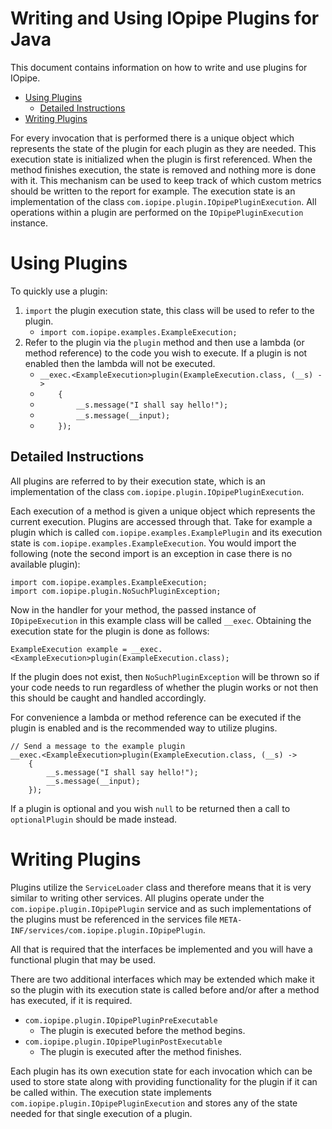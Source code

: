 # Writing and Using IOpipe Plugins for Java

This document contains information on how to write and use plugins for IOpipe.

 * [Using Plugins](#using-plugins)
   * [Detailed Instructions](#detailed-instructions)
 * [Writing Plugins](#writing-plugins)

For every invocation that is performed there is a unique object which
represents the state of the plugin for each plugin as they are needed. This
execution state is initialized when the plugin is first referenced. When the
method finishes execution, the state is removed and nothing more is done with
it. This mechanism can be used to keep track of which custom metrics should
be written to the report for example. The execution state is an implementation
of the class `com.iopipe.plugin.IOpipePluginExecution`. All operations within
a plugin are performed on the `IOpipePluginExecution` instance.

# Using Plugins

To quickly use a plugin:

 1. `import` the plugin execution state, this class will be used to refer to
    the plugin.
    * `import com.iopipe.examples.ExampleExecution;`
 2. Refer to the plugin via the `plugin` method and then use a lambda (or
    method reference) to the code you wish to execute. If a plugin is not
    enabled then the lambda will not be executed.
    * `__exec.<ExampleExecution>plugin(ExampleExecution.class, (__s) ->`
    * `    {`
    * `        __s.message("I shall say hello!");`
    * `        __s.message(__input);`
    * `    });`

## Detailed Instructions

All plugins are referred to by their execution state, which is an
implementation of the class `com.iopipe.plugin.IOpipePluginExecution`.

Each execution of a method is given a unique object which represents the
current execution. Plugins are accessed through that. Take for example a
plugin which is called `com.iopipe.examples.ExamplePlugin` and its
execution state is `com.iopipe.examples.ExampleExecution`. You would import
the following (note the second import is an exception in case there is no
available plugin):

```
import com.iopipe.examples.ExampleExecution;
import com.iopipe.plugin.NoSuchPluginException;
```

Now in the handler for your method, the passed instance of `IOpipeExecution`
in this example class will be called `__exec`. Obtaining the execution state
for the plugin is done as follows:

```
ExampleExecution example = __exec.<ExampleExecution>plugin(ExampleExecution.class);
```

If the plugin does not exist, then `NoSuchPluginException` will be thrown so
if your code needs to run regardless of whether the plugin works or not then
this should be caught and handled accordingly.

For convenience a lambda or method reference can be executed if the plugin is
enabled and is the recommended way to utilize plugins.

```
// Send a message to the example plugin
__exec.<ExampleExecution>plugin(ExampleExecution.class, (__s) ->
	{
		__s.message("I shall say hello!");
		__s.message(__input);
	});
```

If a plugin is optional and you wish `null` to be returned then a call to
`optionalPlugin` should be made instead.

# Writing Plugins

Plugins utilize the `ServiceLoader` class and therefore means that it is very
similar to writing other services. All plugins operate under the
`com.iopipe.plugin.IOpipePlugin` service and as such implementations of the
plugins must be referenced in the services file
`META-INF/services/com.iopipe.plugin.IOpipePlugin`.

All that is required that the interfaces be implemented and you will have a
functional plugin that may be used.

There are two additional interfaces which may be extended which make it so the
plugin with its execution state is called before and/or after a method has
executed, if it is required.

 * `com.iopipe.plugin.IOpipePluginPreExecutable`
   * The plugin is executed before the method begins.
 * `com.iopipe.plugin.IOpipePluginPostExecutable`
   * The plugin is executed after the method finishes.

Each plugin has its own execution state for each invocation which can be used
to store state along with providing functionality for the plugin if it can be
called within. The execution state implements
`com.iopipe.plugin.IOpipePluginExecution` and stores any of the state needed
for that single execution of a plugin.

